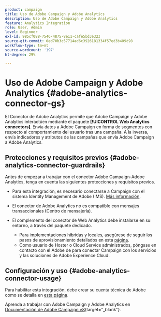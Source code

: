 ```yaml
---
product: campaign
title: Uso de Adobe Campaign y Adobe Analytics
description: Uso de Adobe Campaign y Adobe Analytics
feature: Analytics Integration
role: User, Admin
level: Beginner
exl-id: 985cf088-7546-4875-8e11-cafe5bd3e323
source-git-commit: 0ed70b3c57714ad6c3926181334f57ed3b409d98
workflow-type: tm+mt
source-wordcount: '197'
ht-degree: 29%

---
```


# Uso de Adobe Campaign y Adobe Analytics {#adobe-analytics-connector-gs}

El Conector de Adobe Analytics permite que Adobe Campaign y Adobe Analytics interactúen mediante el paquete **[!UICONTROL Web Analytics connectors]**. Envía datos a Adobe Campaign en forma de segmentos con respecto al comportamiento del usuario tras una campaña. A la inversa, envía indicadores y atributos de las campañas que envía Adobe Campaign a Adobe Analytics.

## Protecciones y requisitos previos {#adobe-analytics-connector-guardrails}

Antes de empezar a trabajar con el conector Adobe Campaign-Adobe Analytics, tenga en cuenta las siguientes protecciones y requisitos previos.

* Para esta integración, es necesario conectarse a Campaign con el sistema Identity Management de Adobe (IMS). [Más información](../../integrations/using/about-adobe-id.md).

* El conector de Adobe Analytics no es compatible con mensajes transaccionales (Centro de mensajería).

* El complemento del conector de Web Analytics debe instalarse en su entorno, a través del paquete dedicado.

   * Para implementaciones híbridas y locales, asegúrese de seguir los pasos de aprovisionamiento detallados en esta [página](adobe-analytics-provisioning.md).
   * Como usuario de Hoster o Cloud Service administrados, póngase en contacto con el Adobe de para conectar Campaign con los servicios y las soluciones de Adobe Experience Cloud.


## Configuración y uso {#adobe-analytics-connector-usage}

Para habilitar esta integración, debe crear su cuenta técnica de Adobe como se detalla en [esta página](oauth-technical-account.md).

Aprenda a trabajar con Adobe Campaign y Adobe Analytics en [Documentación de Adobe Campaign v8](https://experienceleague.adobe.com/es/docs/campaign/campaign-v8/connect/ac-aa){target="_blank"}.
